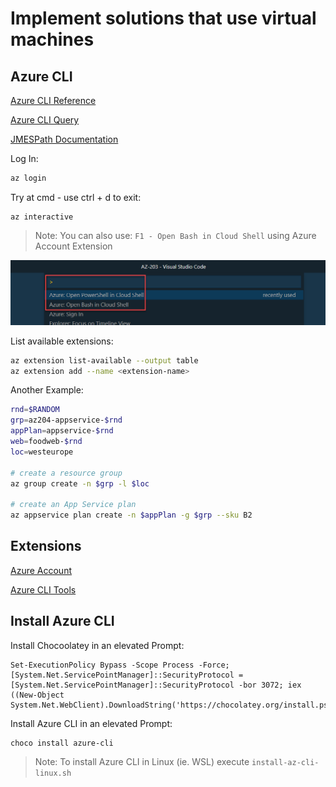# Implement solutions that use virtual machines

## Azure CLI

[Azure CLI Reference](https://docs.microsoft.com/en-us/cli/azure/reference-index?view=azure-cli-latest)

[Azure CLI Query](https://docs.microsoft.com/en-us/cli/azure/query-azure-cli?view=azure-cli-latest)

[JMESPath Documentation](http://jmespath.org/)

Log In:

```bash
az login
```

Try at cmd - use ctrl + d to exit:

```
az interactive
```

> Note: You can also use: `F1 - Open Bash in Cloud Shell` using Azure Account Extension

![open](_images/azure-open.png)

List available extensions:

```bash
az extension list-available --output table
az extension add --name <extension-name>
```

Another Example:

```bash
rnd=$RANDOM
grp=az204-appservice-$rnd
appPlan=appservice-$rnd
web=foodweb-$rnd
loc=westeurope

# create a resource group
az group create -n $grp -l $loc

# create an App Service plan
az appservice plan create -n $appPlan -g $grp --sku B2
```

## Extensions

[Azure Account](https://marketplace.visualstudio.com/items?itemName=ms-vscode.azure-account)

[Azure CLI Tools](https://marketplace.visualstudio.com/items?itemName=ms-vscode.azurecli)

## Install Azure CLI

Install Chocoolatey in an elevated Prompt:

```
Set-ExecutionPolicy Bypass -Scope Process -Force; [System.Net.ServicePointManager]::SecurityProtocol = [System.Net.ServicePointManager]::SecurityProtocol -bor 3072; iex ((New-Object System.Net.WebClient).DownloadString('https://chocolatey.org/install.ps1'))
```

Install Azure CLI in an elevated Prompt:

```
choco install azure-cli
```

> Note: To install Azure CLI in Linux (ie. WSL) execute `install-az-cli-linux.sh`
